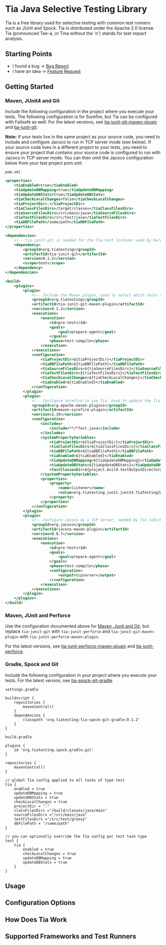 # Tia Java Selective Testing Library
Tia is a free library used for selective testing with common test runners such as JUnit and Spock. Tia is distributed under the Apache 2.0 license.
Tia (pronounced Tee-ä, or Tina without the 'n') stands for test impact analysis. 

## Starting Points
- I found a bug → [Bug Report](https://github.com/mtgleeson/tiatesting/issues)
- I have an idea → [Feature Request](https://github.com/mtgleeson/tiatesting/issues)

## Getting Started
### Maven, JUnit4 and Git
Include the following configuration in the project where you execute your tests. The following configuration is for Surefire, but Tia can be configured with Failsafe as well.
For the latest versions, see [tia-junit-git-maven-plugin](https://central.sonatype.com/search?q=g%3Aorg.tiatesting+a%3Atia-junit-git-maven-plugin&smo=true) and [tia-junit-git](https://central.sonatype.com/search?q=g%3Aorg.tiatesting+a%3Atia-junit-git&smo=true).

**Note:** If your tests live in the same project as your source code, you need to include and configure Jacoco to run in TCP server mode (see below). If your source code lives in a different project to your tests, you need to ensure your project that contains your source code is configured to run with Jacoco in TCP server mode. You can then omit the Jacoco configuration below from your test project pom.xml.

`pom.xml`
```xml
<properties>
    <tiaEnabled>true</tiaEnabled>
    <tiaUpdateDBMapping>true</tiaUpdateDBMapping>
    <tiaUpdateDBStats>true</tiaUpdateDBStats>
    <tiaCheckLocalChanges>false</tiaCheckLocalChanges>
    <tiaProjectDir>.</tiaProjectDir>
    <tiaClassFilesDirs>/target/classes</tiaClassFilesDirs>
    <tiaSourceFilesDirs>/src/main/java</tiaSourceFilesDirs>
    <tiaTestFilesDirs>/src/test/java</tiaTestFilesDirs>
    <tiaDBFilePath>/some/path</tiaDBFilePath>    
</properties>

<dependencies>
    <!-- tia-junit-git is needed for the Tia test listener used by Surefire/Failsafe. -->
    <dependency>
        <groupId>org.tiatesting</groupId>
        <artifactId>tia-junit-git</artifactId>
        <version>0.1.2</version>
        <scope>test</scope>
    </dependency>
</dependencies>

<build>
    <plugins>        
        <plugin>
            <!-- Include the Maven plugin, used to select which tests to run and ignore the rest. -->
            <groupId>org.tiatesting</groupId>
            <artifactId>tia-junit-git-maven-plugin</artifactId>
            <version>0.1.2</version>
            <executions>
                <execution>
                    <id>pre-test</id>
                    <goals>
                        <goal>prepare-agent</goal>
                    </goals>
                    <phase>test-compile</phase>
                </execution>
            </executions>
            <configuration>
                <tiaProjectDir>${tiaProjectDir}</tiaProjectDir>
                <tiaDBFilePath>${tiaDBFilePath}</tiaDBFilePath>
                <tiaSourceFilesDirs>${tiaSourceFilesDirs}</tiaSourceFilesDirs>
                <tiaTestFilesDirs>${tiaTestFilesDirs}</tiaTestFilesDirs>                
                <tiaCheckLocalChanges>${tiaCheckLocalChanges}</tiaCheckLocalChanges>
                <tiaEnabled>${tiaEnabled}</tiaEnabled>
            </configuration>
        </plugin>
        <plugin>
            <!-- Configure Surefire to use Tia. Used to update the Tia test to source code mapping and/or stats when running the tests. -->
            <groupId>org.apache.maven.plugins</groupId>
            <artifactId>maven-surefire-plugin</artifactId>
            <version>2.19</version>
            <configuration>
                <includes>
                    <include>**/*Test.java</include>
                </includes>
                <systemPropertyVariables>
                    <tiaProjectDir>${tiaProjectDir}</tiaProjectDir>
                    <tiaClassFilesDirs>${tiaClassFilesDirs}</tiaClassFilesDirs>
                    <tiaDBFilePath>${tiaDBFilePath}</tiaDBFilePath>
                    <tiaEnabled>${tiaEnabled}</tiaEnabled>
                    <tiaUpdateDBMapping>${tiaUpdateDBMapping}</tiaUpdateDBMapping>
                    <tiaUpdateDBStats>${tiaUpdateDBStats}</tiaUpdateDBStats>
                    <testClassesDir>${project.build.testOutputDirectory}</testClassesDir>
                </systemPropertyVariables>
                <properties>
                    <property>
                        <name>listener</name>
                        <value>org.tiatesting.junit.junit4.TiaTestingJunit4GitListener</value>
                    </property>
                </properties>
            </configuration>
        </plugin>
        <plugin>
            <!-- Configure Jacoco as a TCP server, needed by Tia (which has a Jacoco client) for collecting the coverage data for each test suite. -->
            <groupId>org.jacoco</groupId>
            <artifactId>jacoco-maven-plugin</artifactId>            
            <version>0.8.7</version>
            <executions>
                <execution>
                    <id>pre-test</id>
                    <goals>
                        <goal>prepare-agent</goal>
                    </goals>
                    <phase>test-compile</phase>
                    <configuration>
                        <output>tcpserver</output>
                    </configuration>
                </execution>
            </executions>
        </plugin>
    </plugins>
</build>
```

### Maven, JUnit and Perforce
Use the configuration documented above for [Maven, Junit and Git](https://github.com/mtgleeson/tiatesting/edit/main/README.md#getting-started), but replace `tia-junit-git` with `tia-junit-perforce` and `tia-junit-git-maven-plugin` with `tia-junit-perforce-maven-plugin`.

For the latest versions, see [tia-junit-perforce-maven-plugin](https://central.sonatype.com/search?q=g%3Aorg.tiatesting+a%3Atia-junit-perforce-maven-plugin&smo=true) and [tia-junit-perforce](https://central.sonatype.com/search?q=g%3Aorg.tiatesting+a%3Atia-junit-perforce&smo=true).

### Gradle, Spock and Git
Include the following configuration in your project where you execute your tests. 
For the latest version, see [tia-spock-git-gradle](https://central.sonatype.com/search?q=g%3Aorg.tiatesting+a%3Atia-spock-git-gradle&smo=true).

`settings.gradle`
```
buildscript {
    repositories {      
        mavenCentral()
    }
    dependencies {
        classpath 'org.tiatesting:tia-spock-git-gradle:0.1.2'
    }
}
```

`build.gradle`
```
plugins {
    id 'org.tiatesting.spock.gradle.git'
}

repositories {
    mavenCentral()
}

// global Tia config applied to all tasks of type test
tia {
    enabled = true    
    updateDBMapping = true
    updateDBStats = true
    checkLocalChanges = true
    projectDir = "."
    classFilesDirs ="/build/classes/java/main"
    sourceFilesDirs ="/src/main/java"
    testFilesDirs ="/src/test/groovy"
    dbFilePath = "/some/path"        
}

// you can optionally override the Tia config per test task type
test {
    tia {
        enabled = true
        checkLocalChanges = true
        updateDBMapping = true
        updateDBStats = true
    }
}
```

## Usage

## Configuration Options

## How Does Tia Work

## Supported Frameworks and Test Runners
